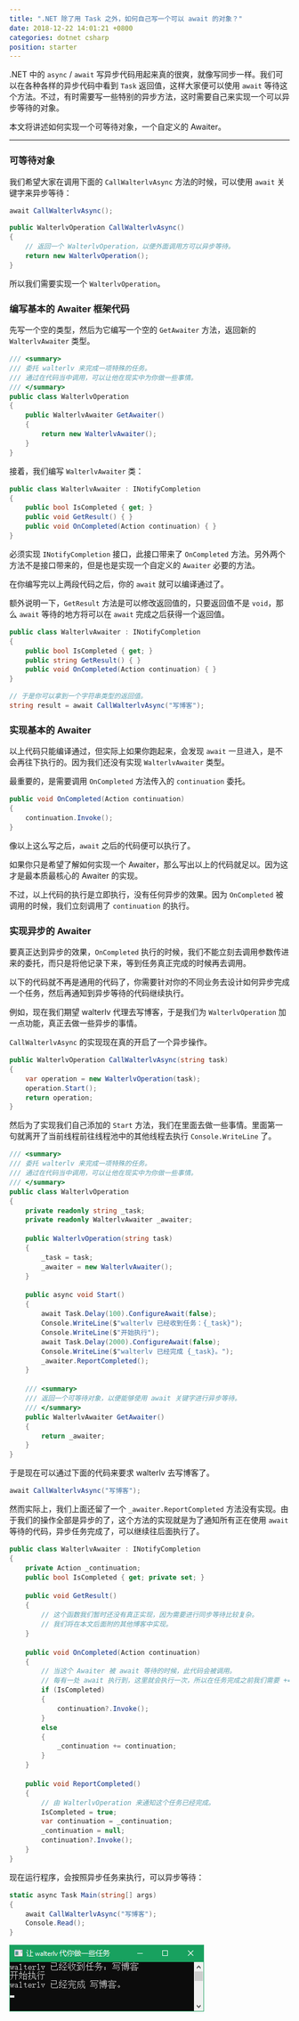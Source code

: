 ```yaml
---
title: ".NET 除了用 Task 之外，如何自己写一个可以 await 的对象？"
date: 2018-12-22 14:01:21 +0800
categories: dotnet csharp
position: starter
---
```


.NET 中的 `async` / `await` 写异步代码用起来真的很爽，就像写同步一样。我们可以在各种各样的异步代码中看到 `Task` 返回值，这样大家便可以使用 `await` 等待这个方法。不过，有时需要写一些特别的异步方法，这时需要自己来实现一个可以异步等待的对象。

本文将讲述如何实现一个可等待对象，一个自定义的 Awaiter。

---

<div id="toc"></div>

### 可等待对象

我们希望大家在调用下面的 `CallWalterlvAsync` 方法的时候，可以使用 `await` 关键字来异步等待：

```csharp
await CallWalterlvAsync();
```

```csharp
public WalterlvOperation CallWalterlvAsync()
{
    // 返回一个 WalterlvOperation，以便外面调用方可以异步等待。
    return new WalterlvOperation();
}
```

所以我们需要实现一个 `WalterlvOperation`。

### 编写基本的 Awaiter 框架代码

先写一个空的类型，然后为它编写一个空的 `GetAwaiter` 方法，返回新的 `WalterlvAwaiter` 类型。

```csharp
/// <summary>
/// 委托 walterlv 来完成一项特殊的任务。
/// 通过在代码当中调用，可以让他在现实中为你做一些事情。
/// </summary>
public class WalterlvOperation
{
    public WalterlvAwaiter GetAwaiter()
    {
        return new WalterlvAwaiter();
    }
}
```

接着，我们编写 `WalterlvAwaiter` 类：

```csharp
public class WalterlvAwaiter : INotifyCompletion
{
    public bool IsCompleted { get; }
    public void GetResult() { }
    public void OnCompleted(Action continuation) { }
}
```

必须实现 `INotifyCompletion` 接口，此接口带来了 `OnCompleted` 方法。另外两个方法不是接口带来的，但是也是实现一个自定义的 `Awaiter` 必要的方法。

在你编写完以上两段代码之后，你的 `await` 就可以编译通过了。

额外说明一下，`GetResult` 方法是可以修改返回值的，只要返回值不是 `void`，那么 `await` 等待的地方将可以在 `await` 完成之后获得一个返回值。

```csharp
public class WalterlvAwaiter : INotifyCompletion
{
    public bool IsCompleted { get; }
    public string GetResult() { }
    public void OnCompleted(Action continuation) { }
}
```

```csharp
// 于是你可以拿到一个字符串类型的返回值。
string result = await CallWalterlvAsync("写博客");
```

### 实现基本的 Awaiter

以上代码只能编译通过，但实际上如果你跑起来，会发现 `await` 一旦进入，是不会再往下执行的。因为我们还没有实现 `WalterlvAwaiter` 类型。

最重要的，是需要调用 `OnCompleted` 方法传入的 `continuation` 委托。

```csharp
public void OnCompleted(Action continuation)
{
    continuation.Invoke();
}
```

像以上这么写之后，`await` 之后的代码便可以执行了。

如果你只是希望了解如何实现一个 Awaiter，那么写出以上的代码就足以。因为这才是最本质最核心的 Awaiter 的实现。

不过，以上代码的执行是立即执行，没有任何异步的效果。因为 `OnCompleted` 被调用的时候，我们立刻调用了 `continuation` 的执行。

### 实现异步的 Awaiter

要真正达到异步的效果，`OnCompleted` 执行的时候，我们不能立刻去调用参数传进来的委托，而只是将他记录下来，等到任务真正完成的时候再去调用。

以下的代码就不再是通用的代码了，你需要针对你的不同业务去设计如何异步完成一个任务，然后再通知到异步等待的代码继续执行。

例如，现在我们期望 walterlv 代理去写博客，于是我们为 `WalterlvOperation` 加一点功能，真正去做一些异步的事情。

`CallWalterlvAsync` 的实现现在真的开启了一个异步操作。

```csharp
public WalterlvOperation CallWalterlvAsync(string task)
{
    var operation = new WalterlvOperation(task);
    operation.Start();
    return operation;
}
```

然后为了实现我们自己添加的 `Start` 方法，我们在里面去做一些事情。里面第一句就离开了当前线程前往线程池中的其他线程去执行 `Console.WriteLine` 了。

```csharp
/// <summary>
/// 委托 walterlv 来完成一项特殊的任务。
/// 通过在代码当中调用，可以让他在现实中为你做一些事情。
/// </summary>
public class WalterlvOperation
{
    private readonly string _task;
    private readonly WalterlvAwaiter _awaiter;

    public WalterlvOperation(string task)
    {
        _task = task;
        _awaiter = new WalterlvAwaiter();
    }

    public async void Start()
    {
        await Task.Delay(100).ConfigureAwait(false);
        Console.WriteLine($"walterlv 已经收到任务：{_task}");
        Console.WriteLine($"开始执行");
        await Task.Delay(2000).ConfigureAwait(false);
        Console.WriteLine($"walterlv 已经完成 {_task}。");
        _awaiter.ReportCompleted();
    }

    /// <summary>
    /// 返回一个可等待对象，以便能够使用 await 关键字进行异步等待。
    /// </summary>
    public WalterlvAwaiter GetAwaiter()
    {
        return _awaiter;
    }
}
```

于是现在可以通过下面的代码来要求 walterlv 去写博客了。

```csharp
await CallWalterlvAsync("写博客");
```

然而实际上，我们上面还留了一个 `_awaiter.ReportCompleted` 方法没有实现。由于我们的操作全部是异步的了，这个方法的实现就是为了通知所有正在使用 `await` 等待的代码，异步任务完成了，可以继续往后面执行了。

```csharp
public class WalterlvAwaiter : INotifyCompletion
{
    private Action _continuation;
    public bool IsCompleted { get; private set; }

    public void GetResult()
    {
        // 这个函数我们暂时还没有真正实现，因为需要进行同步等待比较复杂。
        // 我们将在本文后面附的其他博客中实现。
    }

    public void OnCompleted(Action continuation)
    {
        // 当这个 Awaiter 被 await 等待的时候，此代码会被调用。
        // 每有一处 await 执行到，这里就会执行一次，所以在任务完成之前我们需要 +=。
        if (IsCompleted) 
        {
            continuation?.Invoke();
        }
        else
        {
            _continuation += continuation;
        }
    }

    public void ReportCompleted()
    {
        // 由 WalterlvOperation 来通知这个任务已经完成。
        IsCompleted = true;
        var continuation = _continuation;
        _continuation = null;
        continuation?.Invoke();
    }
}
```

现在运行程序，会按照异步任务来执行，可以异步等待：

```csharp
static async Task Main(string[] args)
{
    await CallWalterlvAsync("写博客");
    Console.Read();
}
```

![程序运行结果](/static/posts/2018-12-22-13-40-55.png)
